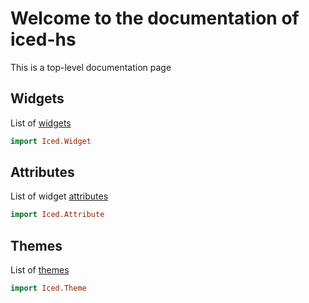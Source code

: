 # Welcome to the documentation of iced-hs

This is a top-level documentation page


## Widgets

List of [widgets](./WIDGETS.md)

```haskell
import Iced.Widget
```


## Attributes

List of widget [attributes](ATTRIBUTES.md)

```haskell
import Iced.Attribute
```


## Themes

List of [themes](./THEMES.md)

```haskell
import Iced.Theme
```
